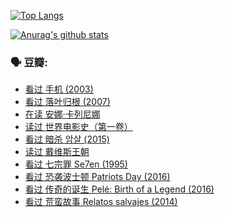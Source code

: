 [![Top Langs](https://github-readme-stats.vercel.app/api/top-langs/?username=w940853815)](https://github.com/anuraghazra/github-readme-stats)

[![Anurag's github stats](https://github-readme-stats.vercel.app/api?username=w940853815)](https://github.com/anuraghazra/github-readme-stats)

### 🗣 豆瓣:

<!-- DOUBAN-ACTIVITIES:START -->
- [看过 手机‎ (2003)](https://www.douban.com/people/136069238/status/3637051304/)
- [看过 落叶归根‎ (2007)](https://www.douban.com/people/136069238/status/3630316395/)
- [在读 安娜·卡列尼娜](https://www.douban.com/people/136069238/status/3625420280/)
- [读过 世界电影史（第一卷）](https://www.douban.com/people/136069238/status/3625419209/)
- [看过 暗杀 암살‎ (2015)](https://www.douban.com/people/136069238/status/3621839871/)
- [读过 戴维斯王朝](https://www.douban.com/people/136069238/status/3617163595/)
- [看过 七宗罪 Se7en‎ (1995)](https://www.douban.com/people/136069238/status/3615741933/)
- [看过 恐袭波士顿 Patriots Day‎ (2016)](https://www.douban.com/people/136069238/status/3612879333/)
- [看过 传奇的诞生 Pelé: Birth of a Legend‎ (2016)](https://www.douban.com/people/136069238/status/3609701425/)
- [看过 荒蛮故事 Relatos salvajes‎ (2014)](https://www.douban.com/people/136069238/status/3609045769/)
<!-- DOUBAN-ACTIVITIES:END -->
<!--
**w940853815/w940853815** is a ✨ _special_ ✨ repository because its `README.md` (this file) appears on your GitHub profile.

Here are some ideas to get you started:

- 🔭 I’m currently working on ...
- 🌱 I’m currently learning ...
- 👯 I’m looking to collaborate on ...
- 🤔 I’m looking for help with ...
- 💬 Ask me about ...
- 📫 How to reach me: ...
- 😄 Pronouns: ...
- ⚡ Fun fact: ...
-->
